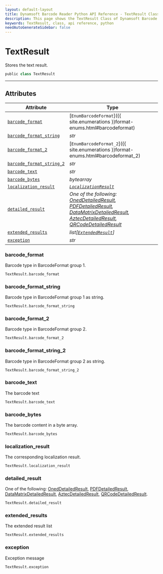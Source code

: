 ```yaml
---
layout: default-layout
title: Dynamsoft Barcode Reader Python API Reference - TextResult Class
description: This page shows the TextResult Class of Dynamsoft Barcode Reader for Python SDK.
keywords: TextResult, class, api reference, python
needAutoGenerateSidebar: false
---
```



# TextResult
Stores the text result.

```python
public class TextResult
```  
  
---

## Attributes
  
| Attribute | Type |
|---------- | ---- |
| [`barcode_format`](#barcode_format) | [`EnumBarcodeFormat`]({{ site.enumerations }}format-enums.html#barcodeformat) |
| [`barcode_format_string`](#barcode_format_string) | *str* |
| [`barcode_format_2`](#barcode_format_2) | [`EnumBarcodeFormat_2`]({{ site.enumerations }}format-enums.html#barcodeformat_2) |
| [`barcode_format_string_2`](#barcode_format_string_2) | *str* |
| [`barcode_text`](#barcode_text) | *str* |
| [`barcode_bytes`](#barcode_bytes) | *bytearray* |
| [`localization_result`](#localization_result) | *[`LocalizationResult`](LocalizationResult.md)* |
| [`detailed_result`](#detailed_result) | *One of the following: [OnedDetailedResult](OnedDetailedResult.md), [PDFDetailedResult](PDFDetailedResult.md), [DataMatrixDetailedResult](DataMatrixDetailedResult.md), [AztecDetailedResult](AztecDetailedResult.md), [QRCodeDetailedResult](QRCodeDetailedResult.md)* |
| [`extended_results`](#extended_results) | *list[[`ExtendedResult`](ExtendedResult.md)]* |
| [`exception`](#exception) | *str* |


### barcode_format
Barcode type in BarcodeFormat group 1.

```python
TextResult.barcode_format
```

### barcode_format_string
Barcode type in BarcodeFormat group 1 as string.

```python
TextResult.barcode_format_string
```

### barcode_format_2
Barcode type in BarcodeFormat group 2.

```python
TextResult.barcode_format_2
```

### barcode_format_string_2
Barcode type in BarcodeFormat group 2 as string.

```python
TextResult.barcode_format_string_2
```

### barcode_text
The barcode text

```python
TextResult.barcode_text
```

### barcode_bytes
The barcode content in a byte array.

```python
TextResult.barcode_bytes
```

### localization_result
The corresponding localization result.

```python
TextResult.localization_result
```

### detailed_result
One of the following: [OnedDetailedResult](OnedDetailedResult.md), [PDFDetailedResult](PDFDetailedResult.md), [DataMatrixDetailedResult](DataMatrixDetailedResult.md), [AztecDetailedResult](AztecDetailedResult.md), [QRCodeDetailedResult](QRCodeDetailedResult.md).

```python
TextResult.detailed_result
```

### extended_results
The extended result list

```python
TextResult.extended_results
```

### exception
Exception message

```python
TextResult.exception
```